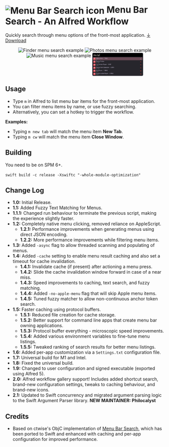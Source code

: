 # <img src='assets/icon.png' width='35' align='center' alt='Menu Bar Search icon'> Menu Bar Search - An Alfred Workflow

Quickly search through menu options of the front-most application. [↓ Download](https://github.com/philocalyst/Menu-Bar-Search/releases/tag/v1.2.1)

<p align="center">
  <img src='assets/finder.png' width='32%' alt='Finder menu search example'> 
  <img src='assets/photos.png' width='32%' alt='Photos menu search example'> 
  <img src='assets/music.png' width='32%' alt='Music menu search example'>
  <img src='assets/search.png' width='32%' alt='General search example' align='top'>
</p>

## Usage

- Type `m` in Alfred to list menu bar items for the front-most application.
- You can filter menu items by name, or use fuzzy searching.
- Alternatively, you can set a hotkey to trigger the workflow.


**Examples:**

- Typing `m new tab` will match the menu item **New Tab**.
- Typing `m cw` will match the menu item **Close Window**.

## Building
You need to be on SPM 6+.

`swift build -c release -Xswiftc "-whole-module-optimization"`


## Change Log

- **1.0:** Initial Release.
- **1.1:**  Added Fuzzy Text Matching for Menus.
- **1.1.1:** Changed run behaviour to terminate the previous script, making the experience slightly faster.
- **1.2:** Completely native menu clicking, removed reliance on AppleScript.
  - **1.2.1:** Performance improvements when generating menus using direct JSON encoding.
  - **1.2.2:** More performance improvements while filtering menu items.
- **1.3:** Added `-async` flag to allow threaded scanning and populating of menus.
- **1.4:** Added `-cache` setting to enable menu result caching and also set a timeout for cache invalidation.
  - **1.4.1:** Invalidate cache (if present) after actioning a menu press.
  - **1.4.2:** Slide the cache invalidation window forward in case of a near miss.
  - **1.4.3:** Speed improvements to caching, text search, and fuzzy matching.
  - **1.4.4:** Added `-no-apple-menu` flag that will skip Apple menu items.
  - **1.4.5:** Tuned fuzzy matcher to allow non-continuous anchor token search.
- **1.5:** Faster caching using protocol buffers.
  - **1.5.1:** Reduced file creation for cache storage.
  - **1.5.2:** Better support for command line apps that create menu bar owning applications.
  - **1.5.3:** Protocol buffer everything - microscopic speed improvements.
  - **1.5.4:** Added various environment variables to fine-tune menu listings.
  - **1.5.5:** Tweaked ranking of search results for better menu listings.
- **1.6:** Added per-app customization via a `Settings.txt` configuration file.
- **1.7:** Universal build for M1 and Intel.
- **1.8:** Fixed the universal build.
- **1.9:** Changed to user configuration and signed executable (exported using Alfred 5).
- **2.0:** Alfred workflow gallery support! Includes added shortcut search, brand-new configuration settings, tweaks to caching behaviour, and brand-new icons.
- **2.1:** Updated to Swift concurrency and migrated argument parsing logic to the Swift Argument Parser library. **NEW MAINTAINER: Philocalyst**

## Credits

- Based on ctwise's ObjC implementation of [Menu Bar Search](https://www.alfredforum.com/topic/1993-menu-search/), which has been ported to Swift and enhanced with caching and per-app configuration for improved performance.
